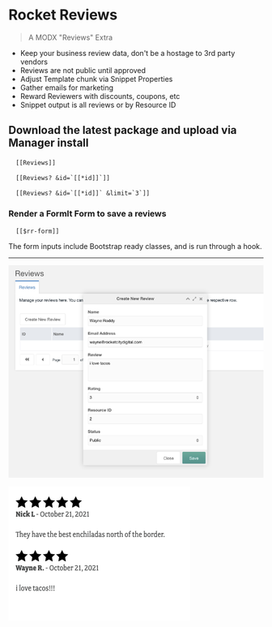 # Rocket Reviews

> A MODX "Reviews" Extra

 - Keep your business review data, don't be a hostage to 3rd party vendors
 - Reviews are not public until approved
 - Adjust Template chunk via Snippet Properties
 - Gather emails for marketing
 - Reward Reviewers with discounts, coupons, etc
 - Snippet output is all reviews or by Resource ID

## Download the latest package and upload via Manager install

```
  [[Reviews]]
```

```
  [[Reviews? &id=`[[*id]]`]]
```

```
  [[Reviews? &id=`[[*id]]` &limit=`3`]]
```

### Render a FormIt Form to save a reviews

```
  [[$rr-form]]
```

The form inputs include Bootstrap ready classes, and is run through a hook.

---

![Create a Review](reviews-create.png)

![Show Reviews](reviews-snippet.png)
